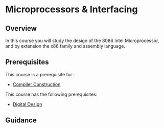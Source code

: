 # Microprocessors & Interfacing

## Overview

In this course you will study the design of the 8086 Intel Microprocessor, and by extension the x86 family and assembly language. 

## Prerequisites

This course is a prerequisite for : 
* [Compiler Construction](../CSF363)

This course has the following prerequisites:
* [Digital Design](../CSF215)

## Guidance
